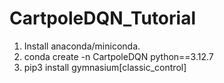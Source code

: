 # CartpoleDQN_Tutorial
1. Install anaconda/miniconda.
2. conda create -n CartpoleDQN python==3.12.7
3. pip3 install gymnasium[classic_control]
